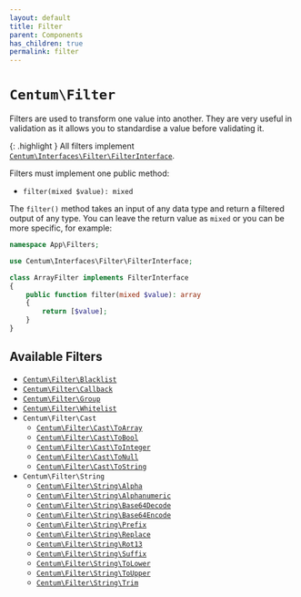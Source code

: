```yaml
---
layout: default
title: Filter
parent: Components
has_children: true
permalink: filter
---
```




# `Centum\Filter`

Filters are used to transform one value into another.
They are very useful in validation as it allows you to standardise a value before validating it.

{: .highlight }
All filters implement [`Centum\Interfaces\Filter\FilterInterface`](https://github.com/SidRoberts/centum/blob/development/src/Interfaces/Filter/FilterInterface.php).

Filters must implement one public method:

- `filter(mixed $value): mixed`

The `filter()` method takes an input of any data type and return a filtered output of any type.
You can leave the return value as `mixed` or you can be more specific, for example:

```php
namespace App\Filters;

use Centum\Interfaces\Filter\FilterInterface;

class ArrayFilter implements FilterInterface
{
    public function filter(mixed $value): array
    {
        return [$value];
    }
}
```



## Available Filters

- [`Centum\Filter\Blacklist`](https://github.com/SidRoberts/centum/tree/development/src/Filter/Blacklist.php)
- [`Centum\Filter\Callback`](https://github.com/SidRoberts/centum/tree/development/src/Filter/Callback.php)
- [`Centum\Filter\Group`](https://github.com/SidRoberts/centum/tree/development/src/Filter/Group.php)
- [`Centum\Filter\Whitelist`](https://github.com/SidRoberts/centum/tree/development/src/Filter/Whitelist.php)
- `Centum\Filter\Cast`
  - [`Centum\Filter\Cast\ToArray`](https://github.com/SidRoberts/centum/tree/development/src/Filter/Cast/ToArray.php)
  - [`Centum\Filter\Cast\ToBool`](https://github.com/SidRoberts/centum/tree/development/src/Filter/Cast/ToBool.php)
  - [`Centum\Filter\Cast\ToInteger`](https://github.com/SidRoberts/centum/tree/development/src/Filter/Cast/ToInteger.php)
  - [`Centum\Filter\Cast\ToNull`](https://github.com/SidRoberts/centum/tree/development/src/Filter/Cast/ToNull.php)
  - [`Centum\Filter\Cast\ToString`](https://github.com/SidRoberts/centum/tree/development/src/Filter/Cast/ToString.php)
- `Centum\Filter\String`
  - [`Centum\Filter\String\Alpha`](https://github.com/SidRoberts/centum/tree/development/src/Filter/String/Alpha.php)
  - [`Centum\Filter\String\Alphanumeric`](https://github.com/SidRoberts/centum/tree/development/src/Filter/String/Alphanumeric.php)
  - [`Centum\Filter\String\Base64Decode`](https://github.com/SidRoberts/centum/tree/development/src/Filter/String/Base64Decode.php)
  - [`Centum\Filter\String\Base64Encode`](https://github.com/SidRoberts/centum/tree/development/src/Filter/String/Base64Encode.php)
  - [`Centum\Filter\String\Prefix`](https://github.com/SidRoberts/centum/tree/development/src/Filter/String/Prefix.php)
  - [`Centum\Filter\String\Replace`](https://github.com/SidRoberts/centum/tree/development/src/Filter/String/Replace.php)
  - [`Centum\Filter\String\Rot13`](https://github.com/SidRoberts/centum/tree/development/src/Filter/String/Rot13.php)
  - [`Centum\Filter\String\Suffix`](https://github.com/SidRoberts/centum/tree/development/src/Filter/String/Suffix.php)
  - [`Centum\Filter\String\ToLower`](https://github.com/SidRoberts/centum/tree/development/src/Filter/String/ToLower.php)
  - [`Centum\Filter\String\ToUpper`](https://github.com/SidRoberts/centum/tree/development/src/Filter/String/ToUpper.php)
  - [`Centum\Filter\String\Trim`](https://github.com/SidRoberts/centum/tree/development/src/Filter/String/Trim.php)
